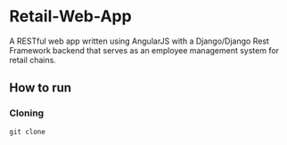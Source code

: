 # Retail-Web-App
A RESTful web app written using AngularJS with a Django/Django Rest Framework backend that serves as an employee management system for retail chains.

## How to run
### Cloning
`git clone `
